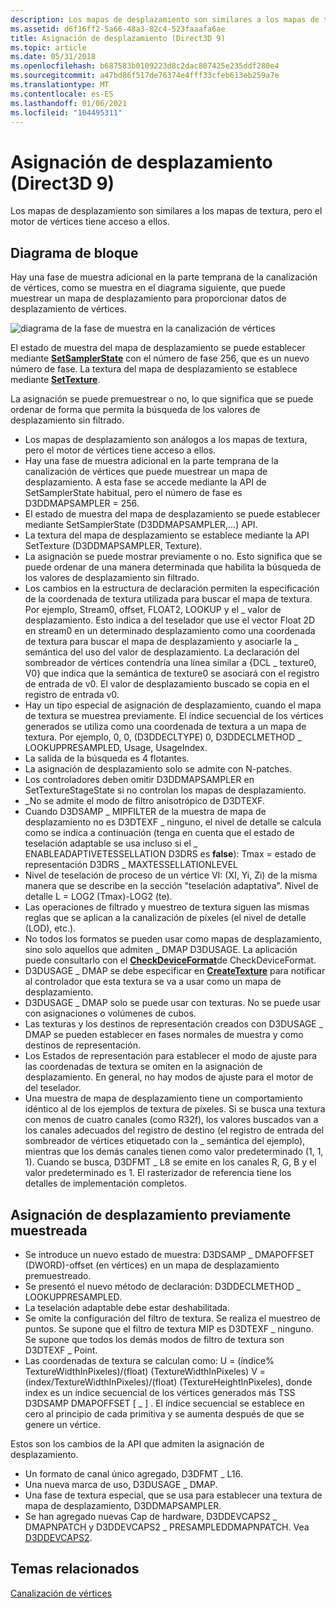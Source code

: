 ```yaml
---
description: Los mapas de desplazamiento son similares a los mapas de textura, pero el motor de vértices tiene acceso a ellos.
ms.assetid: d6f16ff2-5a66-48a3-82c4-523faaafa6ae
title: Asignación de desplazamiento (Direct3D 9)
ms.topic: article
ms.date: 05/31/2018
ms.openlocfilehash: b687583b0109223d8c2dac807425e235ddf280e4
ms.sourcegitcommit: a47bd86f517de76374e4fff33cfeb613eb259a7e
ms.translationtype: MT
ms.contentlocale: es-ES
ms.lasthandoff: 01/06/2021
ms.locfileid: "104495311"
---
```

# <a name="displacement-mapping-direct3d-9"></a>Asignación de desplazamiento (Direct3D 9)

Los mapas de desplazamiento son similares a los mapas de textura, pero el motor de vértices tiene acceso a ellos.

## <a name="block-diagram"></a>Diagrama de bloque

Hay una fase de muestra adicional en la parte temprana de la canalización de vértices, como se muestra en el diagrama siguiente, que puede muestrear un mapa de desplazamiento para proporcionar datos de desplazamiento de vértices.

![diagrama de la fase de muestra en la canalización de vértices](images/tessellatordx9.png)

El estado de muestra del mapa de desplazamiento se puede establecer mediante [**SetSamplerState**](/windows/desktop/api) con el número de fase 256, que es un nuevo número de fase. La textura del mapa de desplazamiento se establece mediante [**SetTexture**](/windows/win32/api/d3d9helper/nf-d3d9helper-idirect3ddevice9-settexture).

La asignación se puede premuestrear o no, lo que significa que se puede ordenar de forma que permita la búsqueda de los valores de desplazamiento sin filtrado.

-   Los mapas de desplazamiento son análogos a los mapas de textura, pero el motor de vértices tiene acceso a ellos.
-   Hay una fase de muestra adicional en la parte temprana de la canalización de vértices que puede muestrear un mapa de desplazamiento. A esta fase se accede mediante la API de SetSamplerState habitual, pero el número de fase es D3DDMAPSAMPLER = 256.
-   El estado de muestra del mapa de desplazamiento se puede establecer mediante SetSamplerState (D3DDMAPSAMPLER,...) API.
-   La textura del mapa de desplazamiento se establece mediante la API SetTexture (D3DDMAPSAMPLER, Texture).
-   La asignación se puede mostrar previamente o no. Esto significa que se puede ordenar de una manera determinada que habilita la búsqueda de los valores de desplazamiento sin filtrado.
-   Los cambios en la estructura de declaración permiten la especificación de la coordenada de textura utilizada para buscar el mapa de textura. Por ejemplo, Stream0, offset, FLOAT2, LOOKUP y el \_ valor de desplazamiento. Esto indica a del teselador que use el vector Float 2D en stream0 en un determinado desplazamiento como una coordenada de textura para buscar el mapa de desplazamiento y asociarle la \_ semántica del uso del valor de desplazamiento. La declaración del sombreador de vértices contendría una línea similar a {DCL \_ texture0, V0} que indica que la semántica de texture0 se asociará con el registro de entrada de v0. El valor de desplazamiento buscado se copia en el registro de entrada v0.
-   Hay un tipo especial de asignación de desplazamiento, cuando el mapa de textura se muestrea previamente. El índice secuencial de los vértices generados se utiliza como una coordenada de textura a un mapa de textura. Por ejemplo, 0, 0, (D3DDECLTYPE) 0, D3DDECLMETHOD \_ LOOKUPPRESAMPLED, Usage, UsageIndex.
-   La salida de la búsqueda es 4 flotantes.
-   La asignación de desplazamiento solo se admite con N-patches.
-   Los controladores deben omitir D3DDMAPSAMPLER en SetTextureStageState si no controlan los mapas de desplazamiento.
-   \_No se admite el modo de filtro anisotrópico de D3DTEXF.
-   Cuando D3DSAMP \_ MIPFILTER de la muestra de mapa de desplazamiento no es D3DTEXF \_ ninguno, el nivel de detalle se calcula como se indica a continuación (tenga en cuenta que el estado de teselación adaptable se usa incluso si el \_ ENABLEADAPTIVETESSELLATION D3DRS es **false**): Tmax = estado de representación D3DRS \_ MAXTESSELLATIONLEVEL
-   Nivel de teselación de proceso de un vértice VI: (XI, Yi, Zi) de la misma manera que se describe en la sección "teselación adaptativa". Nivel de detalle L = LOG2 (Tmax)-LOG2 (te).
-   Las operaciones de filtrado y muestreo de textura siguen las mismas reglas que se aplican a la canalización de píxeles (el nivel de detalle (LOD), etc.).
-   No todos los formatos se pueden usar como mapas de desplazamiento, sino solo aquellos que admiten \_ DMAP D3DUSAGE. La aplicación puede consultarlo con el [**CheckDeviceFormat**](/windows/win32/api/d3d9/nf-d3d9-idirect3d9-checkdeviceformat)de CheckDeviceFormat.
-   D3DUSAGE \_ DMAP se debe especificar en [**CreateTexture**](/windows/win32/api/d3d9helper/nf-d3d9helper-idirect3ddevice9-createtexture) para notificar al controlador que esta textura se va a usar como un mapa de desplazamiento.
-   D3DUSAGE \_ DMAP solo se puede usar con texturas. No se puede usar con asignaciones o volúmenes de cubos.
-   Las texturas y los destinos de representación creados con D3DUSAGE \_ DMAP se pueden establecer en fases normales de muestra y como destinos de representación.
-   Los Estados de representación para establecer el modo de ajuste para las coordenadas de textura se omiten en la asignación de desplazamiento. En general, no hay modos de ajuste para el motor de del teselador.
-   Una muestra de mapa de desplazamiento tiene un comportamiento idéntico al de los ejemplos de textura de píxeles. Si se busca una textura con menos de cuatro canales (como R32f), los valores buscados van a los canales adecuados del registro de destino (el registro de entrada del sombreador de vértices etiquetado con la \_ semántica del ejemplo), mientras que los demás canales tienen como valor predeterminado (1, 1, 1). Cuando se busca, D3DFMT \_ L8 se emite en los canales R, G, B y el valor predeterminado es 1. El rasterizador de referencia tiene los detalles de implementación completos.

## <a name="pre-sampled-displacement-mapping"></a>Asignación de desplazamiento previamente muestreada

-   Se introduce un nuevo estado de muestra: D3DSAMP \_ DMAPOFFSET (DWORD)-offset (en vértices) en un mapa de desplazamiento premuestreado.
-   Se presentó el nuevo método de declaración: D3DDECLMETHOD \_ LOOKUPPRESAMPLED.
-   La teselación adaptable debe estar deshabilitada.
-   Se omite la configuración del filtro de textura. Se realiza el muestreo de puntos. Se supone que el filtro de textura MIP es D3DTEXF \_ ninguno. Se supone que todos los demás modos de filtro de textura son D3DTEXF \_ Point.
-   Las coordenadas de textura se calculan como: U = (índice% TextureWidthInPixeles)/(float) (TextureWidthInPixeles) V = (index/TextureWidthInPixeles)/(float) (TextureHeightInPixeles), donde index es un índice secuencial de los vértices generados más TSS D3DSAMP DMAPOFFSET \[ \_ \] . El índice secuencial se establece en cero al principio de cada primitiva y se aumenta después de que se genere un vértice.

Estos son los cambios de la API que admiten la asignación de desplazamiento.

-   Un formato de canal único agregado, D3DFMT \_ L16.
-   Una nueva marca de uso, D3DUSAGE \_ DMAP.
-   Una fase de textura especial, que se usa para establecer una textura de mapa de desplazamiento, D3DDMAPSAMPLER.
-   Se han agregado nuevas Cap de hardware, D3DDEVCAPS2 \_ DMAPNPATCH y D3DDEVCAPS2 \_ PRESAMPLEDDMAPNPATCH. Vea [D3DDEVCAPS2](d3ddevcaps2.md).

## <a name="related-topics"></a>Temas relacionados

<dl> <dt>

[Canalización de vértices](vertex-pipeline.md)
</dt> </dl>

 

 
